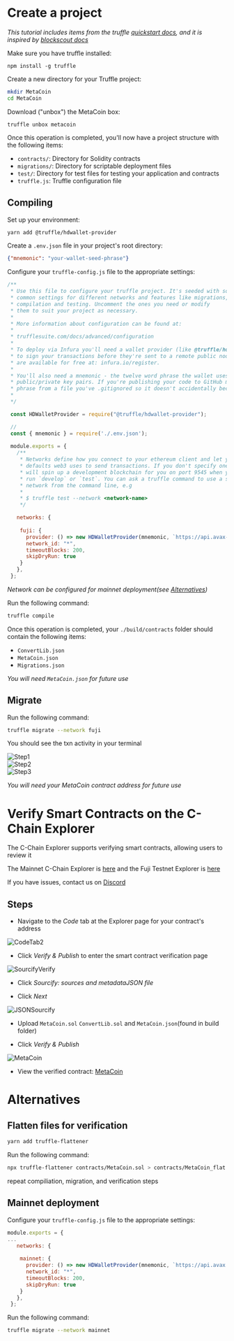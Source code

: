# Create a project

_This tutorial includes items from the truffle [quickstart docs](https://www.trufflesuite.com/docs/truffle/quickstart), and it is inspired by [blockscout docs](https://docs.blockscout.com/for-users/smart-contract-interaction/verifying-a-smart-contract/contracts-verification-via-sourcify)_

Make sure you have truffle installed:
```
npm install -g truffle
```

Create a new directory for your Truffle project:

```zsh
mkdir MetaCoin
cd MetaCoin
```

Download ("unbox") the MetaCoin box:
```
truffle unbox metacoin
```


Once this operation is completed, you'll now have a project structure with the following items:

* ``contracts/``: Directory for Solidity contracts
* ``migrations/``: Directory for scriptable deployment files
* ``test/``: Directory for test files for testing your application and contracts
* ``truffle.js``: Truffle configuration file

## Compiling
Set up your environment:

```zsh
yarn add @truffle/hdwallet-provider
```


Create a ``.env.json`` file in your project's root directory:

```json
{"mnemonic": "your-wallet-seed-phrase"}
```

Configure your ``truffle-config.js`` file to the appropriate settings:


```js
/**
 * Use this file to configure your truffle project. It's seeded with some
 * common settings for different networks and features like migrations,
 * compilation and testing. Uncomment the ones you need or modify
 * them to suit your project as necessary.
 *
 * More information about configuration can be found at:
 *
 * trufflesuite.com/docs/advanced/configuration
 *
 * To deploy via Infura you'll need a wallet provider (like @truffle/hdwallet-provider)
 * to sign your transactions before they're sent to a remote public node. Infura accounts
 * are available for free at: infura.io/register.
 *
 * You'll also need a mnemonic - the twelve word phrase the wallet uses to generate
 * public/private key pairs. If you're publishing your code to GitHub make sure you load this
 * phrase from a file you've .gitignored so it doesn't accidentally become public.
 *
 */

 const HDWalletProvider = require("@truffle/hdwallet-provider");

 //
 const { mnemonic } = require('./.env.json');
 
 module.exports = {
   /**
    * Networks define how you connect to your ethereum client and let you set the
    * defaults web3 uses to send transactions. If you don't specify one truffle
    * will spin up a development blockchain for you on port 9545 when you
    * run `develop` or `test`. You can ask a truffle command to use a specific
    * network from the command line, e.g
    *
    * $ truffle test --network <network-name>
    */

   networks: {
 
    fuji: {
      provider: () => new HDWalletProvider(mnemonic, `https://api.avax-test.network/ext/bc/C/rpc`),
      network_id: "*",
      timeoutBlocks: 200,
      skipDryRun: true
    }
   },
 };
```
_Network can be configured for mainnet deployment(see [Alternatives](verify-smart-contracts-with-sourcify-truffle.md#alternatives))_ 

Run the following command:

```zsh
truffle compile
```


Once this operation is completed, your ``./build/contracts`` folder should contain the following items:


* ``ConvertLib.json`` 
* ``MetaCoin.json``
* ``Migrations.json``

_You will need ``MetaCoin.json`` for future use_

## Migrate

Run the following command:
```zsh
truffle migrate --network fuji
```

You should see the txn activity in your terminal

![Step1](https://user-images.githubusercontent.com/73849597/128948790-654fc0dc-25d5-4713-9058-dfc4101a8366.png)
<br>
![Step2](https://user-images.githubusercontent.com/73849597/128949004-c63d366f-3c0e-42e0-92f5-cb86da62bcba.png)
<br>
![Step3](https://user-images.githubusercontent.com/73849597/128948793-3cb1beda-00c3-47e2-ab43-7b4712b1cf1d.png)


_You will need your MetaCoin contract address for future use_


# Verify Smart Contracts on the C-Chain Explorer

The C-Chain Explorer supports verifying smart contracts, allowing users to review it

The Mainnet C-Chain Explorer is [here](https://snowtrace.io/) and the Fuji Testnet Explorer is [here](https://testnet.snowtrace.io/)

If you have issues, contact us on [Discord](https://chat.avalabs.org)

## Steps
* Navigate to the _Code_ tab at the Explorer page for your contract's address

![CodeTab2](https://user-images.githubusercontent.com/73849597/128950386-35d89fe5-c61f-41b0-badf-87a487bf422c.png)


* Click _Verify & Publish_ to enter the smart contract verification page

![SourcifyVerify](https://user-images.githubusercontent.com/73849597/128950515-cc74c92f-6da3-485f-bb7f-a033eb59bd2e.png)


* Click _Sourcify: sources and metadataJSON file_

* Click _Next_

![JSONSourcify](https://user-images.githubusercontent.com/73849597/128950634-55bdd46e-885b-437e-84d2-534bd1801df0.png)

* Upload ``MetaCoin.sol`` ``ConvertLib.sol`` and ``MetaCoin.json``(found in build folder)

* Click _Verify & Publish_



![MetaCoin](https://user-images.githubusercontent.com/73849597/128950810-b1b5c280-267b-47ce-9922-edd36a157cd6.png)

* View the verified contract: [MetaCoin](https://testnet.snowtrace.io/address/0xf1201EA651Ed5F968920c8bC62Fd76ea4CBfd9C2/contracts)


# Alternatives

## Flatten files for verification
```zsh
yarn add truffle-flattener
```

Run the following command:

```zsh
npx truffle-flattener contracts/MetaCoin.sol > contracts/MetaCoin_flat.sol
```

repeat compiliation, migration, and verification steps 

## Mainnet deployment

Configure your ``truffle-config.js`` file to the appropriate settings:

```js
module.exports = {
...
   networks: {
 
    mainnet: {
      provider: () => new HDWalletProvider(mnemonic, `https://api.avax.network/ext/bc/C/rpc`),
      network_id: "*",
      timeoutBlocks: 200,
      skipDryRun: true
    }
   },
 };
```
Run the following command:
```zsh
truffle migrate --network mainnet
```


